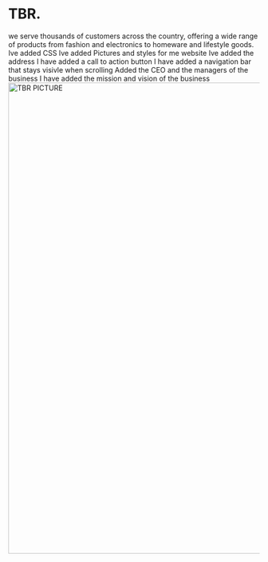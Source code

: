 # TBR.
we serve thousands of customers across the country, offering a wide range of products from fashion and electronics to homeware and lifestyle goods.
Ive added CSS 
Ive added Pictures and styles for me website 
Ive added the address
I have added a call to action button 
I have added a navigation bar that stays visivle when scrolling
Added the CEO and the managers of the business
I have added the mission and vision of the business
<img width="1901" height="944" alt="TBR PICTURE" src="https://github.com/user-attachments/assets/afdcfdef-cc3c-40f7-825b-9df4c3d02d3f" />
